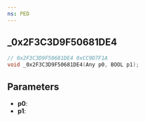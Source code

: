 ```yaml
---
ns: PED
---
```

## _0x2F3C3D9F50681DE4

```c
// 0x2F3C3D9F50681DE4 0xCC9D7F1A
void _0x2F3C3D9F50681DE4(Any p0, BOOL p1);
```


## Parameters
* **p0**: 
* **p1**: 

